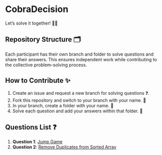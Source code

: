 # CobraDecision
Let’s solve it together! 🤖💡

## Repository Structure 🗂️

Each participant has their own branch and folder to solve questions and share their answers. This ensures independent work while contributing to the collective problem-solving process. 

## How to Contribute ✨
1. Create an issue and request a new branch for solving questions ❓.
2. Fork this repository and switch to your branch with your name. 🍴
3. In your branch, create a folder with your name. 📂
4. Solve each question and add your answers within that folder. 📝

## Questions List ❓

1. **Question 1**: [Jump Game](./Questions/JumpGame.md)
2. **Question 2**: [Remove Duplicates from Sorted Array](./Questions/RemoveDuplicatesFromSortedArray.md)